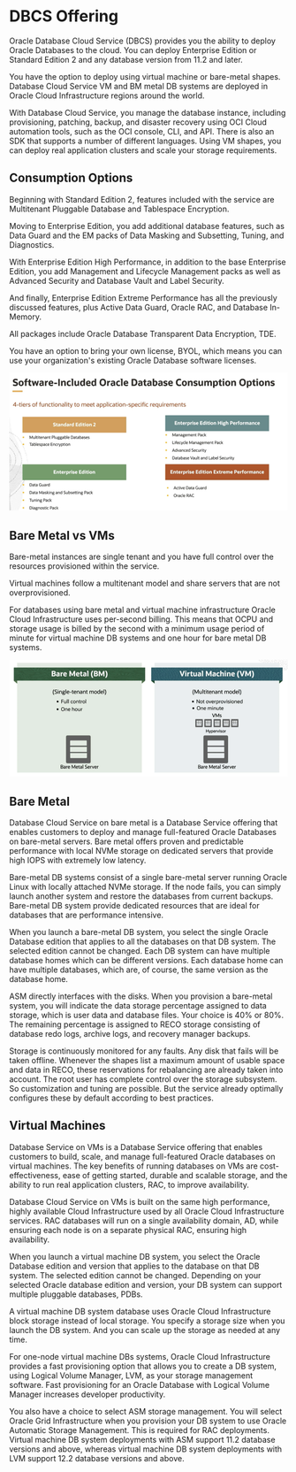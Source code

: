 # DBCS Offering

Oracle Database Cloud Service (DBCS) provides you the ability to deploy Oracle Databases to the cloud. You can deploy Enterprise Edition or Standard Edition 2 and any database version from 11.2 and later.

You have the option to deploy using virtual machine or bare-metal shapes. Database Cloud Service VM and BM metal DB systems are deployed in Oracle Cloud Infrastructure regions around the world. 

With Database Cloud Service, you manage the database instance, including provisioning, patching, backup, and disaster recovery using OCI Cloud automation tools, such as the OCI console, CLI, and API. There is also an SDK that supports a number of different languages. Using VM shapes, you can deploy real application clusters and scale your storage requirements.

## Consumption Options

Beginning with Standard Edition 2, features included with the service are Multitenant Pluggable Database and Tablespace Encryption. 

Moving to Enterprise Edition, you add additional database features, such as Data Guard and the EM packs of Data Masking and Subsetting, Tuning, and Diagnostics.

With Enterprise Edition High Performance, in addition to the base Enterprise Edition, you add Management and Lifecycle Management packs as well as Advanced Security and Database Vault and Label Security. 

And finally, Enterprise Edition Extreme Performance has all the previously discussed features, plus Active Data Guard, Oracle RAC, and Database In-Memory. 

All packages include Oracle Database Transparent Data Encryption, TDE. 

You have an option to bring your own license, BYOL, which means you can use your organization's existing Oracle Database software licenses. 

![DBCS Consumption Options](../images/dbcs_options.png)

## Bare Metal vs VMs

Bare-metal instances are single tenant and you have full control over the resources provisioned within the service.

Virtual machines follow a multitenant model and share servers that are not overprovisioned.

For databases using bare metal and virtual machine infrastructure Oracle Cloud Infrastructure uses per-second billing. This means that OCPU and storage usage is billed by the second with a minimum usage period of minute for virtual machine DB systems and one hour for bare metal DB systems.

![Bare Metal vs VMs](../images/bms_vs_vms.png)

## Bare Metal

Database Cloud Service on bare metal is a Database Service offering that enables customers to deploy and manage full-featured Oracle Databases on bare-metal servers. Bare metal offers proven and predictable performance with local NVMe storage on dedicated servers that provide high IOPS with extremely low latency. 

Bare-metal DB systems consist of a single bare-metal server running Oracle Linux with locally attached NVMe storage. If the node fails, you can simply launch another system and restore the databases from current backups. Bare-metal DB system provide dedicated resources that are ideal for databases that are performance intensive.

When you launch a bare-metal DB system, you select the single Oracle Database edition that applies to all the databases on that DB system. The selected edition cannot be changed. Each DB system can have multiple database homes which can be different versions. Each database home can have multiple databases, which are, of course, the same version as the database home. 

ASM directly interfaces with the disks. When you provision a bare-metal system, you will indicate the data storage percentage assigned to data storage, which is user data and database files. Your choice is 40% or 80%. The remaining percentage is assigned to RECO storage consisting of database redo logs, archive logs, and recovery manager backups.

Storage is continuously monitored for any faults. Any disk that fails will be taken offline. Whenever the shapes list a maximum amount of usable space and data in RECO, these reservations for rebalancing are already taken into account. The root user has complete control over the storage subsystem. So customization and tuning are possible. But the service already optimally configures these by default according to best practices. 

## Virtual Machines

Database Service on VMs is a Database Service offering that enables customers to build, scale, and manage full-featured Oracle databases on virtual machines. The key benefits of running databases on VMs are cost-effectiveness, ease of getting started, durable and scalable storage, and the ability to run real application clusters, RAC, to improve availability. 

Database Cloud Service on VMs is built on the same high performance, highly available Cloud Infrastructure used by all Oracle Cloud Infrastructure services. RAC databases will run on a single availability domain, AD, while ensuring each node is on a separate physical RAC, ensuring high availability.

When you launch a virtual machine DB system, you select the Oracle Database edition and version that applies to the database on that DB system. The selected edition cannot be changed. Depending on your selected Oracle database edition and version, your DB system can support multiple pluggable databases, PDBs. 

A virtual machine DB system database uses Oracle Cloud Infrastructure block storage instead of local storage. You specify a storage size when you launch the DB system. And you can scale up the storage as needed at any time.

For one-node virtual machine DBs systems, Oracle Cloud Infrastructure provides a fast provisioning option that allows you to create a DB system, using Logical Volume Manager, LVM, as your storage management software. Fast provisioning for an Oracle Database with Logical Volume Manager increases developer productivity.

You also have a choice to select ASM storage management. You will select Oracle Grid Infrastructure when you provision your DB system to use Oracle Automatic Storage Management. This is required for RAC deployments. Virtual machine DB system deployments with ASM support 11.2 database versions and above, whereas virtual machine DB system deployments with LVM support 12.2 database versions and above. 